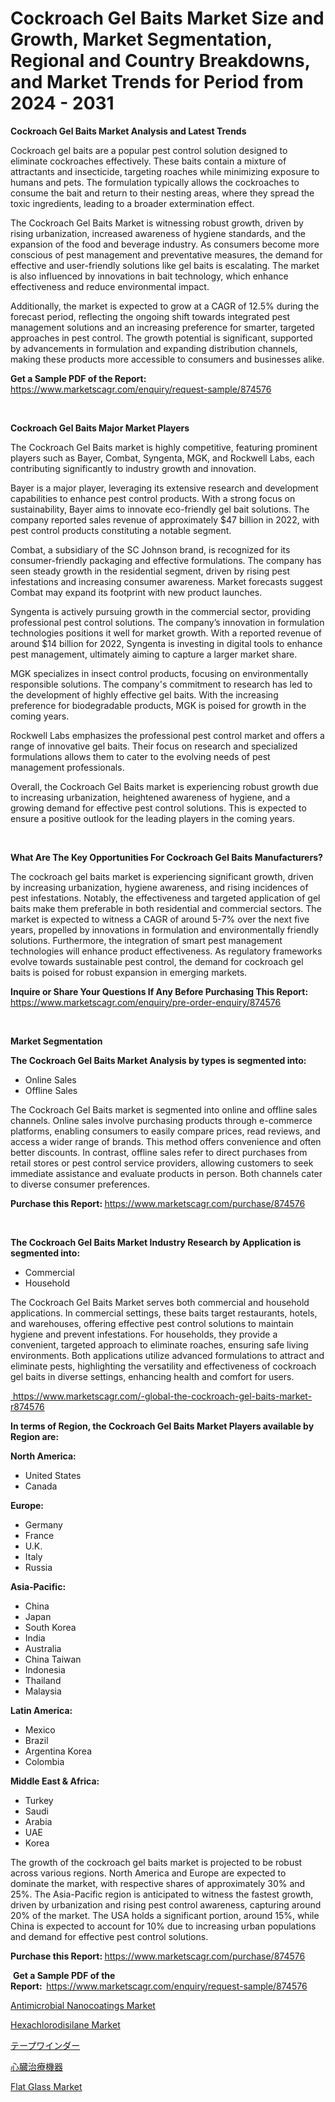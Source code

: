<p><h1>Cockroach Gel Baits Market Size and Growth, Market Segmentation, Regional and Country Breakdowns, and Market Trends for Period from 2024 -  2031</h1></p><p><strong>Cockroach Gel Baits Market Analysis and Latest Trends</strong></p>
<p><p>Cockroach gel baits are a popular pest control solution designed to eliminate cockroaches effectively. These baits contain a mixture of attractants and insecticide, targeting roaches while minimizing exposure to humans and pets. The formulation typically allows the cockroaches to consume the bait and return to their nesting areas, where they spread the toxic ingredients, leading to a broader extermination effect.</p><p>The Cockroach Gel Baits Market is witnessing robust growth, driven by rising urbanization, increased awareness of hygiene standards, and the expansion of the food and beverage industry. As consumers become more conscious of pest management and preventative measures, the demand for effective and user-friendly solutions like gel baits is escalating. The market is also influenced by innovations in bait technology, which enhance effectiveness and reduce environmental impact.</p><p>Additionally, the market is expected to grow at a CAGR of 12.5% during the forecast period, reflecting the ongoing shift towards integrated pest management solutions and an increasing preference for smarter, targeted approaches in pest control. The growth potential is significant, supported by advancements in formulation and expanding distribution channels, making these products more accessible to consumers and businesses alike.</p></p>
<p><strong>Get a Sample PDF of the Report:&nbsp;</strong> <a href="https://www.marketscagr.com/enquiry/request-sample/874576">https://www.marketscagr.com/enquiry/request-sample/874576</a></p>
<p>&nbsp;</p>
<p><strong>Cockroach Gel Baits Major Market Players</strong></p>
<p><p>The Cockroach Gel Baits market is highly competitive, featuring prominent players such as Bayer, Combat, Syngenta, MGK, and Rockwell Labs, each contributing significantly to industry growth and innovation. </p><p>Bayer is a major player, leveraging its extensive research and development capabilities to enhance pest control products. With a strong focus on sustainability, Bayer aims to innovate eco-friendly gel bait solutions. The company reported sales revenue of approximately $47 billion in 2022, with pest control products constituting a notable segment.</p><p>Combat, a subsidiary of the SC Johnson brand, is recognized for its consumer-friendly packaging and effective formulations. The company has seen steady growth in the residential segment, driven by rising pest infestations and increasing consumer awareness. Market forecasts suggest Combat may expand its footprint with new product launches.</p><p>Syngenta is actively pursuing growth in the commercial sector, providing professional pest control solutions. The company’s innovation in formulation technologies positions it well for market growth. With a reported revenue of around $14 billion for 2022, Syngenta is investing in digital tools to enhance pest management, ultimately aiming to capture a larger market share.</p><p>MGK specializes in insect control products, focusing on environmentally responsible solutions. The company's commitment to research has led to the development of highly effective gel baits. With the increasing preference for biodegradable products, MGK is poised for growth in the coming years.</p><p>Rockwell Labs emphasizes the professional pest control market and offers a range of innovative gel baits. Their focus on research and specialized formulations allows them to cater to the evolving needs of pest management professionals.</p><p>Overall, the Cockroach Gel Baits market is experiencing robust growth due to increasing urbanization, heightened awareness of hygiene, and a growing demand for effective pest control solutions. This is expected to ensure a positive outlook for the leading players in the coming years.</p></p>
<p>&nbsp;</p>
<p><strong>What Are The Key Opportunities For Cockroach Gel Baits Manufacturers?</strong></p>
<p><p>The cockroach gel baits market is experiencing significant growth, driven by increasing urbanization, hygiene awareness, and rising incidences of pest infestations. Notably, the effectiveness and targeted application of gel baits make them preferable in both residential and commercial sectors. The market is expected to witness a CAGR of around 5-7% over the next five years, propelled by innovations in formulation and environmentally friendly solutions. Furthermore, the integration of smart pest management technologies will enhance product effectiveness. As regulatory frameworks evolve towards sustainable pest control, the demand for cockroach gel baits is poised for robust expansion in emerging markets.</p></p>
<p><strong>Inquire or Share Your Questions If Any Before Purchasing This Report:</strong> <a href="https://www.marketscagr.com/enquiry/pre-order-enquiry/874576">https://www.marketscagr.com/enquiry/pre-order-enquiry/874576</a></p>
<p>&nbsp;</p>
<p><strong>Market Segmentation</strong></p>
<p><strong>The Cockroach Gel Baits Market Analysis by types is segmented into:</strong></p>
<p><ul><li>Online Sales</li><li>Offline Sales</li></ul></p>
<p><p>The Cockroach Gel Baits market is segmented into online and offline sales channels. Online sales involve purchasing products through e-commerce platforms, enabling consumers to easily compare prices, read reviews, and access a wider range of brands. This method offers convenience and often better discounts. In contrast, offline sales refer to direct purchases from retail stores or pest control service providers, allowing customers to seek immediate assistance and evaluate products in person. Both channels cater to diverse consumer preferences.</p></p>
<p><strong>Purchase this Report:&nbsp;</strong><a href="https://www.marketscagr.com/purchase/874576">https://www.marketscagr.com/purchase/874576</a></p>
<p>&nbsp;</p>
<p><strong>The Cockroach Gel Baits Market Industry Research by Application is segmented into:</strong></p>
<p><ul><li>Commercial</li><li>Household</li></ul></p>
<p><p>The Cockroach Gel Baits Market serves both commercial and household applications. In commercial settings, these baits target restaurants, hotels, and warehouses, offering effective pest control solutions to maintain hygiene and prevent infestations. For households, they provide a convenient, targeted approach to eliminate roaches, ensuring safe living environments. Both applications utilize advanced formulations to attract and eliminate pests, highlighting the versatility and effectiveness of cockroach gel baits in diverse settings, enhancing health and comfort for users.</p></p>
<p><a href="https://www.marketscagr.com/-global-the-cockroach-gel-baits-market-r874576">&nbsp;https://www.marketscagr.com/-global-the-cockroach-gel-baits-market-r874576</a></p>
<p><strong>In terms of Region, the Cockroach Gel Baits Market Players available by Region are:</strong></p>
<p>
    <p> <strong> North America: </strong>
        <ul>
            <li>United States</li>
            <li>Canada</li>
        </ul>
        </p> 
    <p> <strong> Europe: </strong>
        <ul>
            <li>Germany</li>
            <li>France</li>
            <li>U.K.</li>
            <li>Italy</li>
            <li>Russia</li>
        </ul>
        </p> 
    <p> <strong> Asia-Pacific: </strong>
        <ul>
            <li>China</li>
            <li>Japan</li>
            <li>South Korea</li>
            <li>India</li>
            <li>Australia</li>
            <li>China Taiwan</li>
            <li>Indonesia</li>
            <li>Thailand</li>
            <li>Malaysia</li>
        </ul>
        </p> 
    <p> <strong> Latin America: </strong>
        <ul>
            <li>Mexico</li>
            <li>Brazil</li>
            <li>Argentina Korea</li>
            <li>Colombia</li>
        </ul>
        </p> 
    <p> <strong> Middle East & Africa: </strong>
        <ul>
            <li>Turkey</li>
            <li>Saudi</li>
            <li>Arabia</li>
            <li>UAE</li>
            <li>Korea</li>
        </ul>
    </p>
    </p>
<p><p>The growth of the cockroach gel baits market is projected to be robust across various regions. North America and Europe are expected to dominate the market, with respective shares of approximately 30% and 25%. The Asia-Pacific region is anticipated to witness the fastest growth, driven by urbanization and rising pest control awareness, capturing around 20% of the market. The USA holds a significant portion, around 15%, while China is expected to account for 10% due to increasing urban populations and demand for effective pest control solutions.</p></p>
<p><strong>Purchase this Report: </strong><a href="https://www.marketscagr.com/purchase/874576">https://www.marketscagr.com/purchase/874576</a></p>
<p>&nbsp;<strong>Get a Sample PDF of the Report:&nbsp;&nbsp;</strong><a href="https://www.marketscagr.com/enquiry/request-sample/874576">https://www.marketscagr.com/enquiry/request-sample/874576</a></p>
<p><strong></strong></p>
<p><p><a href="https://issuu.com/reportprime-2/docs/antimicrobial-nanocoatings-market-s_e9f6509dfcf7c0">Antimicrobial Nanocoatings Market</a></p><p><a href="https://www.linkedin.com/pulse/hexachlorodisilane-market-trends-analysis-opportunities-challenges-qtz8c?trackingId=oKK6v83USzS59xi%2BgRLp0Q%3D%3D">Hexachlorodisilane Market</a></p><p><a href="https://medium.com/@shawnsmihv6/%E3%83%86%E3%83%BC%E3%83%97%E3%83%AF%E3%82%A4%E3%83%B3%E3%83%80%E3%83%BC%E3%81%AB%E6%8A%95%E8%B3%87%E3%81%99%E3%81%B9%E3%81%8D%E7%90%86%E7%94%B1%E3%81%AF%E4%BD%95%E3%81%A7%E3%81%99%E3%81%8B-%E5%B8%82%E5%A0%B4%E3%81%AE%E3%83%88%E3%83%AC%E3%83%B3%E3%83%89-%E4%B8%BB%E8%A6%81%E3%81%AA%E5%B8%82%E5%A0%B4%E8%A3%BD%E5%93%81-%E5%9C%B0%E5%9F%9F%E3%81%AE%E6%88%90%E9%95%B7-2024%E5%B9%B4-2031%E5%B9%B4-%E3%81%AB%E3%81%A4%E3%81%84%E3%81%A6-71c60dd8b554?postPublishedType=initial">テープワインダー</a></p><p><a href="https://medium.com/@shawnsmihv6/%E5%BF%83%E8%87%93%E3%82%B1%E3%82%A2%E6%A9%9F%E5%99%A8%E5%B8%82%E5%A0%B4%E3%81%AE%E5%8B%95%E5%90%91%E3%81%A8%E5%B8%82%E5%A0%B4%E6%88%90%E9%95%B7%E3%81%AE%E8%A6%8B%E9%80%9A%E3%81%97-2024%E5%B9%B4-2031%E5%B9%B4-a6c006ee6f1e">心臓治療機器</a></p><p><a href="https://medium.com/@kein87623/the-global-flat-glass-market-is-at-the-forefront-of-innovation-driving-rapid-industry-evolution-eccde7058f3a">Flat Glass Market</a></p></p>